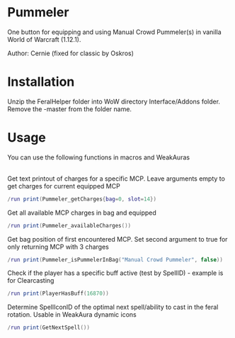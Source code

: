 # Pummeler
One button for equipping and using Manual Crowd Pummeler(s) in vanilla World of Warcraft (1.12.1).

Author: Cernie (fixed for classic by Oskros)


# Installation

Unzip the FeralHelper folder into WoW directory Interface/Addons folder. Remove the -master from the folder name.

# Usage
You can use the following functions in macros and WeakAuras<br/><br/>

Get text printout of charges for a specific MCP. Leave arguments empty to get charges for current equipped MCP
```lua
/run print(Pummeler_getCharges{bag=0, slot=14})
```

Get all available MCP charges in bag and equipped
```lua
/run print(Pummeler_availableCharges())
```

Get bag position of first encountered MCP. Set second argument to true for only returning MCP with 3 charges
```lua
/run print(Pummeler_isPummelerInBag("Manual Crowd Pummeler", false))
```

Check if the player has a specific buff active (test by SpellID) - example is for Clearcasting
```lua
/run print(PlayerHasBuff(16870))
```

Determine SpellIconID of the optimal next spell/ability to cast in the feral rotation. Usable in WeakAura dynamic icons
```lua
/run print(GetNextSpell())
```